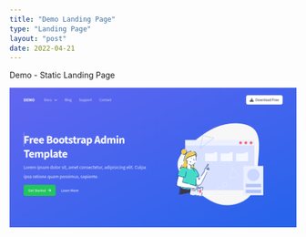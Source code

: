 ```yaml
---
title: "Demo Landing Page"
type: "Landing Page"
layout: "post"
date: 2022-04-21
---
```


Demo - Static Landing Page

![Preview](/images/projects/demo.png)